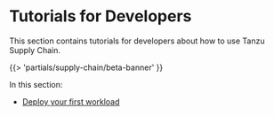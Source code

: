 # Tutorials for Developers

This section contains tutorials for developers about how to use Tanzu Supply Chain.

{{> 'partials/supply-chain/beta-banner' }}

In this section:

- [Deploy your first workload](deploy-your-first-workload.hbs.md)
